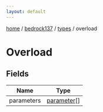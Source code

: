 ```yaml
---
layout: default
---
```


[home](/)  /  [bedrock137](/protocol/bedrock137)  /  [types](/protocol/bedrock137/types)  /  overload

# Overload

## Fields

Name | Type
---|---
parameters | [parameter](/protocol/bedrock137/types/parameter)[]

